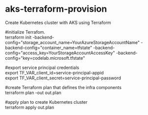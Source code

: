 # aks-terraform-provision
Create Kubernetes cluster with AKS using  Terraform

#initialize Terrafom.  
terraform init -backend-config="storage_account_name=YourAzureStorageAccountName" -backend-config="container_name=tfstate" -backend-config="access_key=YourStorageAccountAccessKey" -backend-config="key=codelab.microsoft.tfstate"

#export service principal credentials  
export TF_VAR_client_id=service-principal-appid  
export TF_VAR_client_secret=service-principal-password  

#create Terraform plan that defines the infra components  
terraform plan -out out.plan  

#apply plan to create Kubernetes cluster  
terraform apply out.plan

